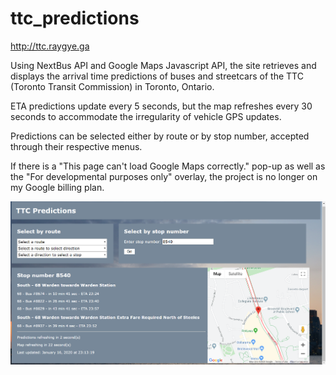 # ttc_predictions
http://ttc.raygye.ga

Using NextBus API and Google Maps Javascript API, the site retrieves and 
displays the arrival time predictions of buses and streetcars of the 
TTC (Toronto Transit Commission) in Toronto, Ontario. 

ETA predictions update every 5 seconds, but the map refreshes every 30
seconds to accommodate the irregularity of vehicle GPS updates.

Predictions can be selected either by route or by stop number, accepted 
through their respective menus.

If there is a "This page can't load  Google Maps correctly." pop-up 
as well as the "For developmental purposes only" overlay, the project is 
no longer on my Google billing plan.

![Sample](media/app_pic.png)